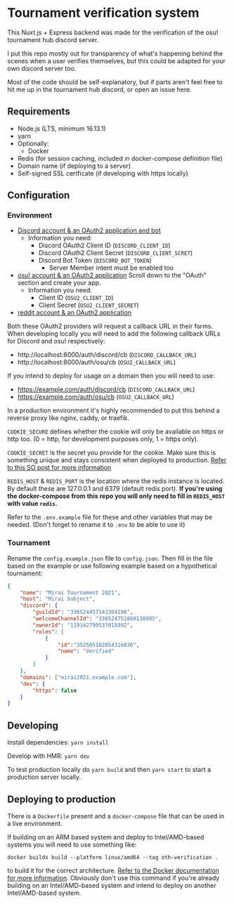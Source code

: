 # Tournament verification system

This Nuxt.js + Express backend was made for the verification of the osu! tournament hub discord server. 

I put this repo mostly out for transparency of what's happening behind the scenes when a user verifies themselves, but this could be adapted for your own discord server too. 

Most of the code should be self-explanatory, but if parts aren't feel free to hit me up in the tournament hub discord, or open an issue here.

## Requirements
- Node.js (LTS, minimum 16.13.1)
- yarn
- Optionally:
    - Docker
- Redis (for session caching, included in docker-compose definition file)
- Domain name (if deploying to a server)
- Self-signed SSL certficate (if developing with https locally)

## Configuration

### Environment
- [Discord account & an OAuth2 application and bot](https://discord.com/developers/applications)
    - Information you need:
        - Discord OAuth2 Client ID (`DISCORD_CLIENT_ID`)
        - Discord OAuth2 Client Secret (`DISCORD_CLIENT_SCRET`)
        - Discord Bot Token (`DISCORD_BOT_TOKEN`)
            - Server Member intent must be enabled too
- [osu! account & an OAuth2 application](https://osu.ppy.sh/home/account/edit) Scroll down to the "OAuth" section and create your app. 
    - Information you need:
        - Client ID (`OSU2_CLIENT_ID`)
        - Client Secret (`OSU2_CLIENT_SECRET`)
- [reddit account & an OAuth2 application](https://www.reddit.com)

Both these OAuth2 providers will request a callback URL in their forms. When developing locally you will need to add the following callback URLs for Discord and osu! respectively:
- http://localhost:8000/auth/discord/cb (`DISCORD_CALLBACK_URL`)
- http://localhost:8000/auth/osu/cb (`OSU2_CALLBACK_URL`)

If you intend to deploy for usage on a domain then you will need to use:
- https://example.com/auth/discord/cb (`DISCORD_CALLBACK_URL`)
- https://example.com/auth/osu/cb (`OSU2_CALLBACK_URL`)

In a production environment it's highly recommended to put this behind a reverse proxy like nginx, caddy, or traefik.

`COOKIE_SECURE` defines whether the cookie will only be available on https or http too. (0 = http, for development purposes only, 1 = https only).

`COOKIE_SECRET` is the secret you provide for the cookie. Make sure this is something unique and stays consistent when deployed to production. [Refer to this SO post for more information](https://stackoverflow.com/questions/47105436/how-and-when-do-i-generate-a-node-express-cookie-secret)

`REDIS_HOST` & `REDIS_PORT` is the location where the redis instance is located. By default these are 127.0.0.1 and 6379 (default redis port). **If you're using the docker-compose from this repo you will only need to fill in `REDIS_HOST` with value `redis`.**

Refer to the `.env.example` file for these and other variables that may be needed. (Don't forget to rename it to `.env` to be able to use it)

### Tournament

Rename the `config.example.json` file to `config.json`. Then fill in the file based on the example or use following example based on a hypothetical tournament: 

```json
{
    "name": "Mirai Tournament 2021",
    "host": "Mirai Subject",
    "discord": {
        "guildId": "336524457143304196",
        "welcomeChannelId": "336524751860138005",
        "ownerId": "119142790537019392",
        "roles": [
            {
                "id":"352505182854316036",
                "name": "Verified" 
            }
        ]
    },
    "domains": ["mirai2021.example.com"],
    "dev": {
        "https": false
    }
}
```

## Developing

Install dependencies:
`yarn install `

Develop with HMR:
`yarn dev`

To test production locally do `yarn build` and then `yarn start` to start a production server locally.

## Deploying to production

There is a `Dockerfile` present and a `docker-compose` file that can be used in a live environment. 

If building on an ARM based system and deploy to Intel/AMD-based systems you will need to use something like:

`docker buildx build --platform linux/amd64 --tag oth-verification .`

to build it for the correct architecture. [Refer to the Docker documentation for more information](https://docs.docker.com/buildx/working-with-buildx/). Obviously don't use this command if you're already building on an Intel/AMD-based system and intend to deploy on another Intel/AMD-based system.